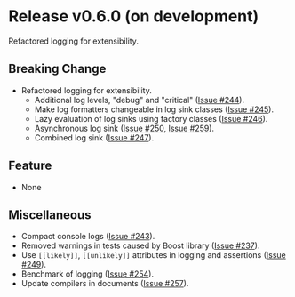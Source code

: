 # Release v0.6.0 (on development)

Refactored logging for extensibility.

## Breaking Change

- Refactored logging for extensibility.
  - Additional log levels, "debug" and "critical" ([Issue #244](https://gitlab.com/MusicScience37Projects/numerical-analysis/numerical-collection-cpp/-/issues/244)).
  - Make log formatters changeable in log sink classes ([Issue #245](https://gitlab.com/MusicScience37Projects/numerical-analysis/numerical-collection-cpp/-/issues/245)).
  - Lazy evaluation of log sinks using factory classes ([Issue #246](https://gitlab.com/MusicScience37Projects/numerical-analysis/numerical-collection-cpp/-/issues/246)).
  - Asynchronous log sink ([Issue #250](https://gitlab.com/MusicScience37Projects/numerical-analysis/numerical-collection-cpp/-/issues/250), [Issue #259](https://gitlab.com/MusicScience37Projects/numerical-analysis/numerical-collection-cpp/-/issues/259)).
  - Combined log sink ([Issue #247](https://gitlab.com/MusicScience37Projects/numerical-analysis/numerical-collection-cpp/-/issues/247)).

## Feature

- None

## Miscellaneous

- Compact console logs ([Issue #243](https://gitlab.com/MusicScience37Projects/numerical-analysis/numerical-collection-cpp/-/issues/243)).
- Removed warnings in tests caused by Boost library ([Issue #237](https://gitlab.com/MusicScience37Projects/numerical-analysis/numerical-collection-cpp/-/issues/237)).
- Use `[[likely]]`, `[[unlikely]]` attributes in logging and assertions ([Issue #249](https://gitlab.com/MusicScience37Projects/numerical-analysis/numerical-collection-cpp/-/issues/249)).
- Benchmark of logging ([Issue #254](https://gitlab.com/MusicScience37Projects/numerical-analysis/numerical-collection-cpp/-/issues/254)).
- Update compilers in documents ([Issue #257](https://gitlab.com/MusicScience37Projects/numerical-analysis/numerical-collection-cpp/-/issues/257)).
